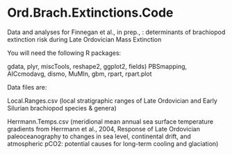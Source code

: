 # Ord.Brach.Extinctions.Code
Data and analyses for Finnegan et al., in prep., : determinants of brachiopod extinction risk during Late Ordovician Mass Extinction

You will need the following R packages:

gdata,
plyr,
miscTools,
reshape2,
ggplot2,
fields)
PBSmapping,
AICcmodavg,
dismo,
MuMIn,
gbm,
rpart,
rpart.plot

Data files are:

Local.Ranges.csv (local stratigraphic ranges of Late Ordovician and Early Silurian brachiopod species & genera)

Herrmann.Temps.csv (meridional mean annual sea surface temperature gradients from Herrmann et al., 2004, Response of Late Ordovician paleoceanography to changes in sea level, continental drift, and atmospheric pCO2: potential causes for long-term cooling and glaciation)
